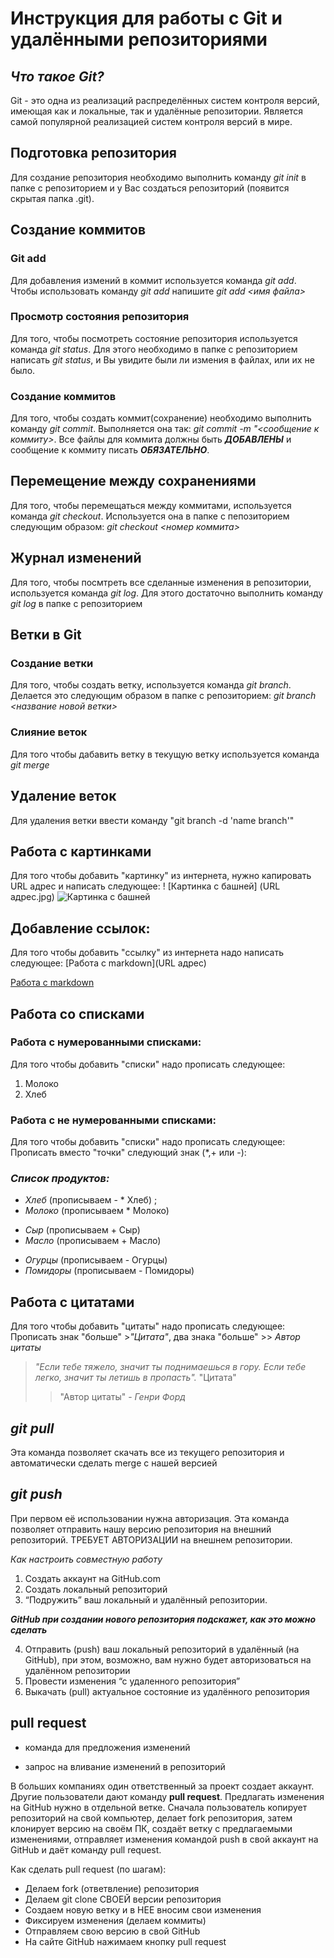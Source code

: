 # Инструкция для работы с Git и удалёнными репозиториями

## *Что такое Git?*
Git - это одна из реализаций распределённых систем контроля версий, имеющая как и локальные, так и удалённые репозитории. Является самой популярной реализацией систем контроля версий в мире.

## Подготовка репозитория
Для создание репозитория необходимо выполнить команду *git init*  в папке с репозиторием и у Вас создаться репозиторий (появится скрытая папка .git).

## Создание коммитов

### Git add
Для добавления измений в коммит используется команда *git add*. Чтобы использовать команду *git add* напишите *git add <имя файла>*

### Просмотр состояния репозитория
Для того, чтобы посмотреть состояние репозитория используется команда *git status*. Для этого необходимо в папке с репозиторием написать *git status*, и Вы увидите были ли измения в файлах, или их не было.

### Создание коммитов
Для того, чтобы создать коммит(сохранение) необходимо выполнить команду *git commit*. Выполняется она так: *git commit -m "<сообщение к коммиту>*. Все файлы для коммита должны быть ***ДОБАВЛЕНЫ*** и сообщение к коммиту писать ***ОБЯЗАТЕЛЬНО***.

## Перемещение между сохранениями
Для того, чтобы перемещаться между коммитами, используется команда *git checkout*. Используется она в папке с пепозиторием следующим образом: *git checkout <номер коммита>*

## Журнал изменений
Для того, чтобы посмтреть все сделанные изменения в репозитории, используется команда *git log*. Для этого достаточно выполнить команду *git log* в папке с репозиторием

## Ветки в Git

### Создание ветки

Для того, чтобы создать ветку, используется команда *git branch*. Делается это следующим образом в папке с репозиторием: *git branch <название новой ветки>*

### Слияние веток

Для того чтобы дабавить ветку в текущую ветку используется команда *git merge <name branch>*

## Удаление веток
Для удаления ветки ввести команду "git branch -d 'name branch'"

## Работа с картинками
Для того чтобы добавить "картинку" из интернета, нужно капировать URL адрес и написать следующее: 
! [Картинка с башней] (URL адрес.jpg)
![Картинка с башней](https://fikiwiki.com/uploads/posts/2022-02/1644855597_24-fikiwiki-com-p-kartinki-khd-kachestva-25.jpg)

## Добавление ссылок:
Для того чтобы добавить "ссылку" из интернета надо написать следующее:
[Работа с markdown](URL адрес)

[Работа с markdown](https://fikiwiki.com/uploads/posts/2022-02/1645000472_12-fikiwiki-com-p-kartinki-krasivie-na-telefon-zhivie-oboi-13.jpg)

## Работа со списками

### Работа с нумерованными списками:

Для того чтобы добавить "списки" надо прописать  следующее:
1. Молоко
2. Хлеб

### Работа с не нумерованными списками:

Для того чтобы добавить "списки" надо прописать  следующее: Прописать вместо "точки" следующий знак (*,+ или -):

### *Список продуктов:*
* *Хлеб* (прописываем - * Хлеб) ; 
* *Молоко* (прописываем * Молоко)  
+ *Сыр* (прописываем + Сыр)
+ *Масло* (прописываем + Масло)
- *Огурцы* (прописываем - Огурцы)
- *Помидоры* (прописываем - Помидоры)

## Работа  с цитатами
Для того чтобы добавить "цитаты" надо прописать  следующее: Прописать знак "больше" >*"Цитата"*, два знака "больше" >> *Автор цитаты*

> *"Если тебе тяжело, значит ты поднимаешься в гору. Если тебе легко, значит ты летишь в пропасть".* "Цитата"
>> "Автор цитаты" - *Генри Форд*

## *git pull*
Эта команда позволяет скачать все из текущего репозитория и автоматически сделать merge с нашей версией

## *git push*
При первом её использовании нужна авторизация.
Эта команда позволяет отправить нашу версию репозитория на внешний репозиторий. ТРЕБУЕТ АВТОРИЗАЦИИ на внешнем репозитории.

*Как настроить совместную работу*

1. Создать аккаунт на GitHub.com
2. Создать локальный репозиторий
3. “Подружить” ваш локальный и удалённый репозитории. 
    
***GitHub при создании нового репозитория подскажет, как это можно сделать***
    
4. Отправить (push) ваш локальный репозиторий в удалённый (на GitHub), при этом, возможно, вам нужно будет авторизоваться на удалённом репозитории
5. Провести изменения “с удаленного репозитория”
6. Выкачать (pull) актуальное состояние из удалённого репозитория

## pull request

- команда для предложения изменений 

- запрос на вливание изменений в репозиторий

В больших компаниях один ответственный за проект создает аккаунт. Другие пользователи дают команду **pull request**. Предлагать изменения на GitHub нужно в отдельной ветке. 
Сначала пользователь копирует репозиторий на свой компьютер, делает fork репозитория, затем клонирует версию на своём ПК, создаёт ветку с предлагаемыми изменениями, отправляет изменения командой push в свой аккаунт на GitHub и даёт команду pull request.
    
    
    
    
  Как сделать pull request (по шагам):

- Делаем fork (ответвление) репозитория
- Делаем git clone СВОЕЙ версии репозитория
- Создаем новую ветку и в НЕЕ вносим свои изменения
- Фиксируем изменения (делаем коммиты)
- Отправляем свою версию в свой GitHub
- На сайте GitHub нажимаем кнопку pull request
